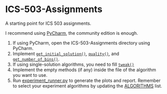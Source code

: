 # ICS-503-Assignments
A starting point for ICS 503 assignments. 

I recommend using [PyCharm](https://www.jetbrains.com/pycharm/download), the community edition is enough. 

1. If using PyCharm, open the ICS-503-Assignments directory using PyCharm.
2. Implement [`get_initial_solution()`](https://github.com/Raed-Mughaus/ICS-503-Assignments/blob/main/algorithms/initial_solution.py), [`quality()`](https://github.com/Raed-Mughaus/ICS-503-Assignments/blob/main/algorithms/quality.py), and [`get_number_of_bins()`](https://github.com/Raed-Mughaus/ICS-503-Assignments/blob/main/algorithms/representation.py).
3. If using single-solution algorithms, you need to fill [`tweak()`](https://github.com/Raed-Mughaus/ICS-503-Assignments/blob/main/algorithms/tweak.py)
4. Implement the empty methods (if any) inside the file of the algorithm you want to use.
5. Run [experiment_runner.py](https://github.com/Raed-Mughaus/ICS-503-Assignments/blob/main/experiment_runner.py) to generate the plots and report. Remember to select your experiment algorithms by updating the [ALGORITHMS](https://github.com/Raed-Mughaus/ICS-503-Assignments/blob/main/experiment_runner.py#L14) list.
